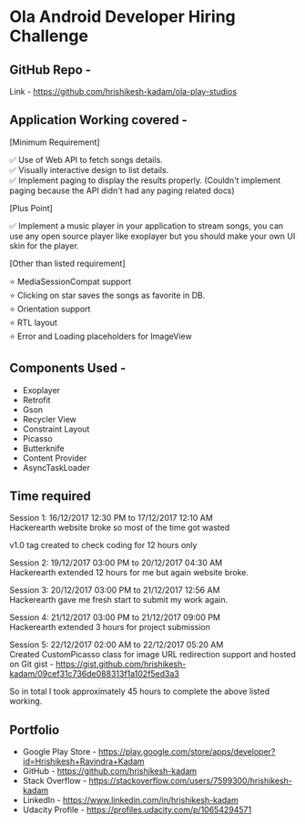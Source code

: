 # Ola Android Developer Hiring Challenge


## GitHub Repo -

Link - https://github.com/hrishikesh-kadam/ola-play-studios


## Application Working covered -

[Minimum Requirement]

:white_check_mark: Use of Web API to fetch songs details.<br/>
:white_check_mark: Visually interactive design to list details.<br/>
:white_check_mark: Implement paging to display the results properly. (Couldn't implement paging because the API didn't had any paging related docs)<br/>

[Plus Point]

:white_check_mark: Implement a music player in your application to stream songs, you can use any open source player like exoplayer but you should make your own UI skin for the player.<br/>

[Other than listed requirement]

:star: MediaSessionCompat support<br/>
:star: Clicking on star saves the songs as favorite in DB.<br/>
:star: Orientation support<br/>
:star: RTL layout<br/>
:star: Error and Loading placeholders for ImageView<br/>


## Components Used -

- Exoplayer
- Retrofit
- Gson
- Recycler View
- Constraint Layout
- Picasso
- Butterknife
- Content Provider
- AsyncTaskLoader


## Time required

Session 1: 16/12/2017 12:30 PM to 17/12/2017 12:10 AM<br/>
Hackerearth website broke so most of the time got wasted<br/>

v1.0 tag created to check coding for 12 hours only<br/>

Session 2: 19/12/2017 03:00 PM to 20/12/2017 04:30 AM<br/>
Hackerearth extended 12 hours for me but again website broke.

Session 3: 20/12/2017 03:00 PM to 21/12/2017 12:56 AM<br/>
Hackerearth gave me fresh start to submit my work again.

Session 4: 21/12/2017 03:00 PM to 21/12/2017 09:00 PM<br/>
Hackerearth extended 3 hours for project submission

Session 5: 22/12/2017 02:00 AM to 22/12/2017 05:20 AM<br/>
Created CustomPicasso class for image URL redirection support and hosted on Git gist - https://gist.github.com/hrishikesh-kadam/09cef31c736de088313f1a102f5ed3a3

So in total I took approximately 45 hours to complete the above listed working.


## Portfolio

- Google Play Store - https://play.google.com/store/apps/developer?id=Hrishikesh+Ravindra+Kadam
- GitHub - https://github.com/hrishikesh-kadam
- Stack Overflow - https://stackoverflow.com/users/7599300/hrishikesh-kadam
- LinkedIn - https://www.linkedin.com/in/hrishikesh-kadam
- Udacity Profile - https://profiles.udacity.com/p/10654294571